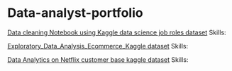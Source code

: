 # Data-analyst-portfolio

[Data cleaning Notebook using Kaggle data science job roles dataset](https://github.com/venky88an/Data-analyst-portfolio/blob/main/Data_cleaning_python_using_pandas_with_summary_10_10_2024.ipynb)
Skills:

[Exploratory_Data_Analysis_Ecommerce_Kaggle dataset](https://github.com/venky88an/Data-analyst-portfolio/blob/main/Exploratory_Data_Analysis_Ecommerce_dataset.ipynb)
Skills:

[Data Analytics on Netflix customer base kaggle dataset](https://github.com/venky88an/Data-analyst-portfolio/blob/main/Data_Analytics_Netflix_customer_base_pandas_(Python)_10_10_2024.ipynb)
Skills:
